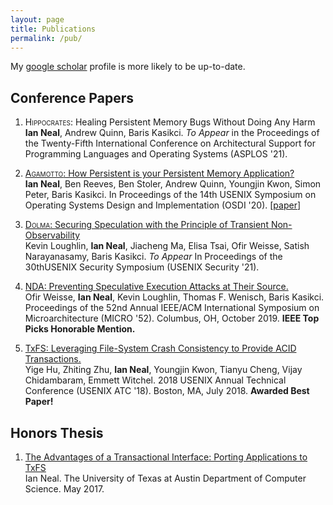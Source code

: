 ```yaml
---
layout: page
title: Publications
permalink: /pub/
---
```


My [google scholar][google-scholar] profile is more likely to be up-to-date.

## Conference Papers
1. <span style="font-variant:small-caps;">Hippocrates</span>: Healing Persistent Memory Bugs Without Doing Any Harm <br/>
   **Ian Neal**, Andrew Quinn, Baris Kasikci.
   *To Appear* in the Proceedings of the Twenty-Fifth International Conference on Architectural Support for Programming Languages and Operating Systems (ASPLOS  '21).

2. [<span style="font-variant:small-caps;">Agamotto</span>: How Persistent is your Persistent Memory Application?][agamotto20] <br/>
   **Ian Neal**, Ben Reeves, Ben Stoler, Andrew Quinn, Youngjin Kwon, Simon Peter, Baris Kasikci.
   In Proceedings of the 14th  USENIX  Symposium  on  Operating  Systems  Design  and  Implementation  (OSDI  '20). [[paper](/pubs/agamotto.pdf)]

3. [<span style="font-variant:small-caps;">Dolma</span>: Securing Speculation with the Principle of Transient Non-Observability][dolma20] <br/>
   Kevin Loughlin, **Ian Neal**, Jiacheng Ma, Elisa Tsai, Ofir Weisse, Satish Narayanasamy, Baris Kasikci.
   _To Appear_ In Proceedings of the 30thUSENIX Security Symposium (USENIX Security '21).

4. [NDA: Preventing Speculative Execution Attacks at Their Source.][nda19] <br/>
   Ofir Weisse, **Ian Neal**, Kevin Loughlin, Thomas F. Wenisch, Baris Kasikci.
   Proceedings of the 52nd Annual IEEE/ACM International Symposium on
   Microarchitecture (MICRO '52). Columbus, OH, October 2019. **IEEE Top Picks Honorable Mention.**

5. [TxFS: Leveraging File-System Crash Consistency to Provide ACID Transactions.][txfs18] <br/>
   Yige Hu, Zhiting Zhu, **Ian Neal**, Youngjin Kwon, Tianyu Cheng, Vijay
   Chidambaram, Emmett Witchel. 2018 USENIX Annual Technical Conference (USENIX
   ATC '18). Boston, MA, July 2018. **Awarded Best Paper!**


## Honors Thesis
1. [The Advantages of a Transactional Interface: Porting Applications to
   TxFS][honors-thesis] <br/> Ian Neal. The University of Texas at Austin
   Department of Computer Science. May 2017.

[google-scholar]: https://scholar.google.com/citations?user=U9fyow8AAAAJ&hl=en

[agamotto20]: https://www.usenix.org/conference/osdi20/presentation/neal
[dolma20]: https://www.usenix.org/conference/usenixsecurity21
[nda19]: https://dl.acm.org/citation.cfm?id=3358306
[txfs18]: https://www.usenix.org/conference/atc18
[honors-thesis]: https://apps.cs.utexas.edu/apps/tech-reports/27249
